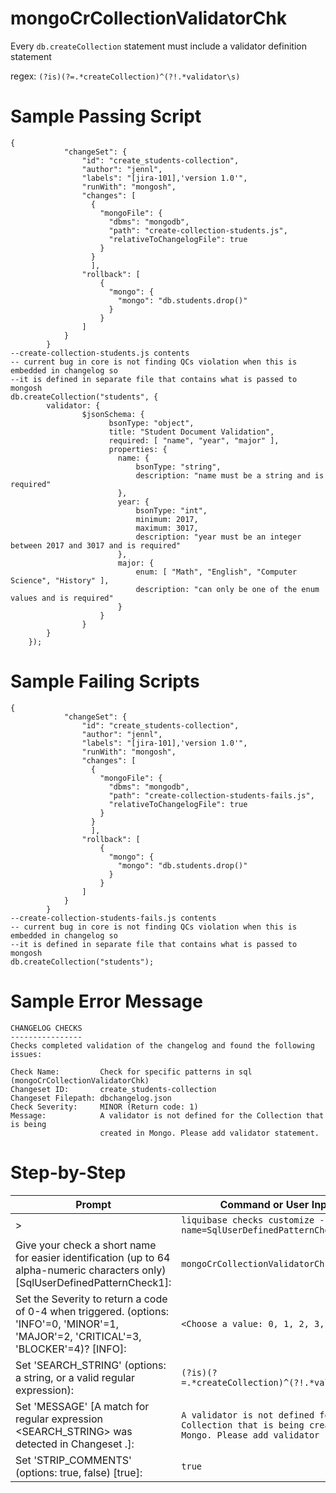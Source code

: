 # mongoCrCollectionValidatorChk

Every `db.createCollection` statement must include a validator definition statement

regex: `(?is)(?=.*createCollection)^(?!.*validator\s)`

# Sample Passing Script
``` mongosh 
{
            "changeSet": {
                "id": "create_students-collection",
                "author": "jennl",
                "labels": "[jira-101],'version 1.0'",
                "runWith": "mongosh",
                "changes": [
                  {
                    "mongoFile": {
                      "dbms": "mongodb",
                      "path": "create-collection-students.js",
                      "relativeToChangelogFile": true
                    }
                  }
                  ],       
                "rollback": [
                    {
                      "mongo": {
                        "mongo": "db.students.drop()"
                      }
                    }
                ]
            }    
        }
--create-collection-students.js contents
-- current bug in core is not finding QCs violation when this is embedded in changelog so
--it is defined in separate file that contains what is passed to mongosh
db.createCollection("students", {
        validator: {
                $jsonSchema: {
                      bsonType: "object",
                      title: "Student Document Validation",
                      required: [ "name", "year", "major" ],
                      properties: {
                        name: {
                            bsonType: "string",
                            description: "name must be a string and is required"
                        },
                        year: {
                            bsonType: "int",
                            minimum: 2017,
                            maximum: 3017,
                            description: "year must be an integer between 2017 and 3017 and is required"
                        },
                        major: {
                            enum: [ "Math", "English", "Computer Science", "History" ],
                            description: "can only be one of the enum values and is required"
                        }
                    }
                }
        }
    });

```
# Sample Failing Scripts
``` mongosh 
{
            "changeSet": {
                "id": "create_students-collection",
                "author": "jennl",
                "labels": "[jira-101],'version 1.0'",
                "runWith": "mongosh",
                "changes": [
                  {
                    "mongoFile": {
                      "dbms": "mongodb",
                      "path": "create-collection-students-fails.js",
                      "relativeToChangelogFile": true
                    }
                  }
                  ],       
                "rollback": [
                    {
                      "mongo": {
                        "mongo": "db.students.drop()"
                      }
                    }
                ]
            }    
        }
--create-collection-students-fails.js contents
-- current bug in core is not finding QCs violation when this is embedded in changelog so
--it is defined in separate file that contains what is passed to mongosh
db.createCollection("students");

```
# Sample Error Message
```
CHANGELOG CHECKS
----------------
Checks completed validation of the changelog and found the following issues:

Check Name:         Check for specific patterns in sql (mongoCrCollectionValidatorChk)
Changeset ID:       create_students-collection
Changeset Filepath: dbchangelog.json
Check Severity:     MINOR (Return code: 1)
Message:            A validator is not defined for the Collection that is being
                    created in Mongo. Please add validator statement.
```

# Step-by-Step
| Prompt | Command or User Input |
| ------ | ----------------------|
| > | `liquibase checks customize --check-name=SqlUserDefinedPatternCheck` |
| Give your check a short name for easier identification (up to 64 alpha-numeric characters only) [SqlUserDefinedPatternCheck1]: | `mongoCrCollectionValidatorChk` |
| Set the Severity to return a code of 0-4 when triggered. (options: 'INFO'=0, 'MINOR'=1, 'MAJOR'=2, 'CRITICAL'=3, 'BLOCKER'=4)? [INFO]: | `<Choose a value: 0, 1, 2, 3, 4>` |
| Set 'SEARCH_STRING' (options: a string, or a valid regular expression): | `(?is)(?=.*createCollection)^(?!.*validator\s)` |
| Set 'MESSAGE' [A match for regular expression <SEARCH_STRING> was detected in Changeset <CHANGESET>.]: | `A validator is not defined for the Collection that is being created in Mongo. Please add validator statement.` |
| Set 'STRIP_COMMENTS' (options: true, false) [true]: | `true` |
